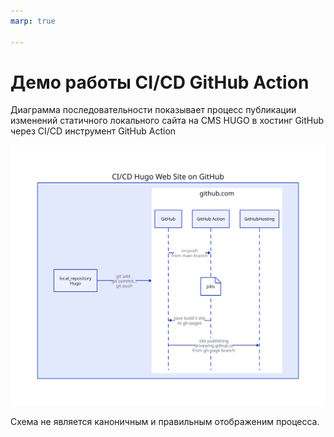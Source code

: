 ```yaml
---
marp: true

---
```


# Демо работы CI/CD GitHub Action
Диаграмма последовательности показывает процесс публикации изменений 
статичного локального сайта на CMS HUGO в хостинг GitHub через CI/CD инструмент GitHub Action

![CI/CD](/posts/seq_dia.svg)

Схема не является каноничным и правильным отображеним процесса.
